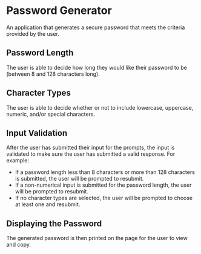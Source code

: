 # Password Generator
An application that generates a secure password that meets the criteria provided by the user.


## Password Length
The user is able to decide how long they would like their password to be (between 8 and 128 characters long).

## Character Types
The user is able to decide whether or not to include lowercase, uppercase, numeric, and/or special characters.

## Input Validation
After the user has submitted their input for the prompts, the input is validated to make sure the user has submitted a valid response. For example:
- If a password length less than 8 characters or more than 128 characters is submitted, the user will be prompted to resubmit.
- If a non-numerical input is submitted for the password length, the user will be prompted to resubmit.
- If no character types are selected, the user will be prompted to choose at least one and resubmit.

## Displaying the Password
The generated password is then printed on the page for the user to view and copy.
